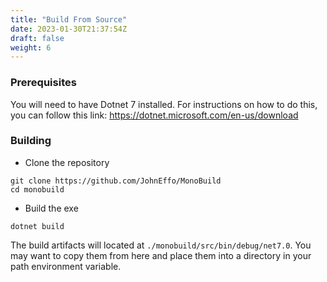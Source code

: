 ```yaml
---
title: "Build From Source"
date: 2023-01-30T21:37:54Z
draft: false
weight: 6
---
```

### Prerequisites
You will need to have Dotnet 7 installed. For instructions on how to do this, you can follow this link: https://dotnet.microsoft.com/en-us/download


### Building 

* Clone the repository
```shell
git clone https://github.com/JohnEffo/MonoBuild
cd monobuild
```

* Build the exe
```shell
dotnet build
```

The build artifacts will located at `./monobuild/src/bin/debug/net7.0`. You may want to copy them from here and place them into a directory in your path environment variable.